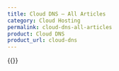 ```yaml
---
title: Cloud DNS – All Articles
category: Cloud Hosting
permalink: cloud-dns-all-articles
product: Cloud DNS
product_url: cloud-dns
---
```



{{<list product_url="cloud-dns">}}
